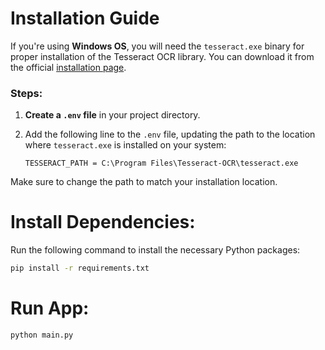 # Installation Guide

If you're using **Windows OS**, you will need the `tesseract.exe` binary for proper installation of the Tesseract OCR library. You can download it from the official [installation page](https://github.com/UB-Mannheim/tesseract/wiki).

### Steps:

1. **Create a `.env` file** in your project directory.
2. Add the following line to the `.env` file, updating the path to the location where `tesseract.exe` is installed on your system:

   ```text
   TESSERACT_PATH = C:\Program Files\Tesseract-OCR\tesseract.exe
   ```
Make sure to change the path to match your installation location.

# Install Dependencies:

Run the following command to install the necessary Python packages:
```bash
pip install -r requirements.txt
```

# Run App:

```bash
python main.py
```